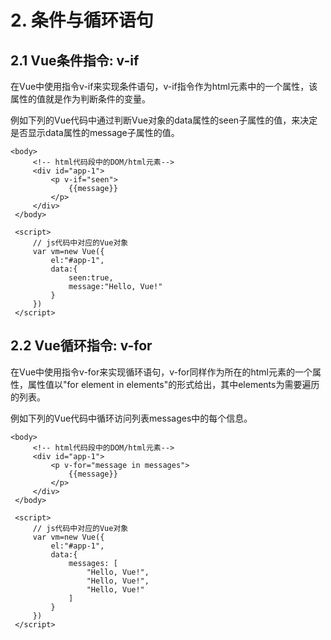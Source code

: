   # 2. 条件与循环语句

  ## 2.1 Vue条件指令: v-if

  在Vue中使用指令v-if来实现条件语句，v-if指令作为html元素中的一个属性，该属性的值就是作为判断条件的变量。
  
  例如下列的Vue代码中通过判断Vue对象的data属性的seen子属性的值，来决定是否显示data属性的message子属性的值。
  
  
   ```
   <body>
        <!-- html代码段中的DOM/html元素-->
        <div id="app-1">
            <p v-if="seen">
                {{message}}
            </p>
        </div>
    </body>

    <script>
        // js代码中对应的Vue对象
        var vm=new Vue({
            el:"#app-1",
            data:{
                seen:true,
                message:"Hello, Vue!"
            }
        })
    </script>
   ```
   
   ## 2.2 Vue循环指令: v-for
   
   在Vue中使用指令v-for来实现循环语句，v-for同样作为所在的html元素的一个属性，属性值以"for element in elements"的形式给出，其中elements为需要遍历的列表。
   
   例如下列的Vue代码中循环访问列表messages中的每个信息。
   
   ```
   <body>
        <!-- html代码段中的DOM/html元素-->
        <div id="app-1">
            <p v-for="message in messages">
                {{message}}
            </p>
        </div>
    </body>

    <script>
        // js代码中对应的Vue对象
        var vm=new Vue({
            el:"#app-1",
            data:{
                messages: [
                    "Hello, Vue!",
                    "Hello, Vue!",
                    "Hello, Vue!"
                ]
            }
        })
    </script>
   ```

